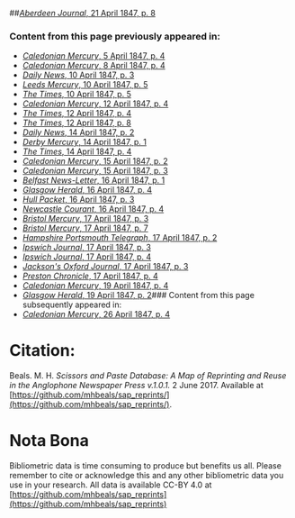 ##[*Aberdeen Journal*, 21 April 1847, p. 8](https://mhbeals.github.io/sap_html/Aberdeen-Journal/Aberdeen-Journal-21-April-1847-p-8)

### Content from this page previously appeared in:
+ [*Caledonian Mercury*, 5 April 1847, p. 4](https://mhbeals.github.io/sap_html/Caledonian-Mercury/Caledonian-Mercury-5-April-1847-p-4)
+ [*Caledonian Mercury*, 8 April 1847, p. 4](https://mhbeals.github.io/sap_html/Caledonian-Mercury/Caledonian-Mercury-8-April-1847-p-4)
+ [*Daily News*, 10 April 1847, p. 3](https://mhbeals.github.io/sap_html/Daily-News/Daily-News-10-April-1847-p-3)
+ [*Leeds Mercury*, 10 April 1847, p. 5](https://mhbeals.github.io/sap_html/Leeds-Mercury/Leeds-Mercury-10-April-1847-p-5)
+ [*The Times*, 10 April 1847, p. 5](https://mhbeals.github.io/sap_html/The-Times/The-Times-10-April-1847-p-5)
+ [*Caledonian Mercury*, 12 April 1847, p. 4](https://mhbeals.github.io/sap_html/Caledonian-Mercury/Caledonian-Mercury-12-April-1847-p-4)
+ [*The Times*, 12 April 1847, p. 4](https://mhbeals.github.io/sap_html/The-Times/The-Times-12-April-1847-p-4)
+ [*The Times*, 12 April 1847, p. 8](https://mhbeals.github.io/sap_html/The-Times/The-Times-12-April-1847-p-8)
+ [*Daily News*, 14 April 1847, p. 2](https://mhbeals.github.io/sap_html/Daily-News/Daily-News-14-April-1847-p-2)
+ [*Derby Mercury*, 14 April 1847, p. 1](https://mhbeals.github.io/sap_html/Derby-Mercury/Derby-Mercury-14-April-1847-p-1)
+ [*The Times*, 14 April 1847, p. 4](https://mhbeals.github.io/sap_html/The-Times/The-Times-14-April-1847-p-4)
+ [*Caledonian Mercury*, 15 April 1847, p. 2](https://mhbeals.github.io/sap_html/Caledonian-Mercury/Caledonian-Mercury-15-April-1847-p-2)
+ [*Caledonian Mercury*, 15 April 1847, p. 3](https://mhbeals.github.io/sap_html/Caledonian-Mercury/Caledonian-Mercury-15-April-1847-p-3)
+ [*Belfast News-Letter*, 16 April 1847, p. 1](https://mhbeals.github.io/sap_html/Belfast-News-Letter/Belfast-News-Letter-16-April-1847-p-1)
+ [*Glasgow Herald*, 16 April 1847, p. 4](https://mhbeals.github.io/sap_html/Glasgow-Herald/Glasgow-Herald-16-April-1847-p-4)
+ [*Hull Packet*, 16 April 1847, p. 3](https://mhbeals.github.io/sap_html/Hull-Packet/Hull-Packet-16-April-1847-p-3)
+ [*Newcastle Courant*, 16 April 1847, p. 4](https://mhbeals.github.io/sap_html/Newcastle-Courant/Newcastle-Courant-16-April-1847-p-4)
+ [*Bristol Mercury*, 17 April 1847, p. 3](https://mhbeals.github.io/sap_html/Bristol-Mercury/Bristol-Mercury-17-April-1847-p-3)
+ [*Bristol Mercury*, 17 April 1847, p. 7](https://mhbeals.github.io/sap_html/Bristol-Mercury/Bristol-Mercury-17-April-1847-p-7)
+ [*Hampshire Portsmouth Telegraph*, 17 April 1847, p. 2](https://mhbeals.github.io/sap_html/Hampshire-Portsmouth-Telegraph/Hampshire-Portsmouth-Telegraph-17-April-1847-p-2)
+ [*Ipswich Journal*, 17 April 1847, p. 3](https://mhbeals.github.io/sap_html/Ipswich-Journal/Ipswich-Journal-17-April-1847-p-3)
+ [*Ipswich Journal*, 17 April 1847, p. 4](https://mhbeals.github.io/sap_html/Ipswich-Journal/Ipswich-Journal-17-April-1847-p-4)
+ [*Jackson's Oxford Journal*, 17 April 1847, p. 3](https://mhbeals.github.io/sap_html/Jackson's-Oxford-Journal/Jackson's-Oxford-Journal-17-April-1847-p-3)
+ [*Preston Chronicle*, 17 April 1847, p. 4](https://mhbeals.github.io/sap_html/Preston-Chronicle/Preston-Chronicle-17-April-1847-p-4)
+ [*Caledonian Mercury*, 19 April 1847, p. 4](https://mhbeals.github.io/sap_html/Caledonian-Mercury/Caledonian-Mercury-19-April-1847-p-4)
+ [*Glasgow Herald*, 19 April 1847, p. 2](https://mhbeals.github.io/sap_html/Glasgow-Herald/Glasgow-Herald-19-April-1847-p-2)### Content from this page subsequently appeared in:
+ [*Caledonian Mercury*, 26 April 1847, p. 4](https://mhbeals.github.io/sap_html/Caledonian-Mercury/Caledonian-Mercury-26-April-1847-p-4)
                    
# Citation: 

Beals. M. H. *Scissors and Paste Database: A Map of Reprinting and Reuse in the Anglophone Newspaper Press v.1.0.1.* 2 June 2017. Available at [https://github.com/mhbeals/sap_reprints/](https://github.com/mhbeals/sap_reprints/). 
                    
# Nota Bona

Bibliometric data is time consuming to produce but benefits us all. Please remember to cite or acknowledge this and any other bibliometric data you use in your research. All data is available CC-BY 4.0 at [https://github.com/mhbeals/sap_reprints](https://github.com/mhbeals/sap_reprints)
